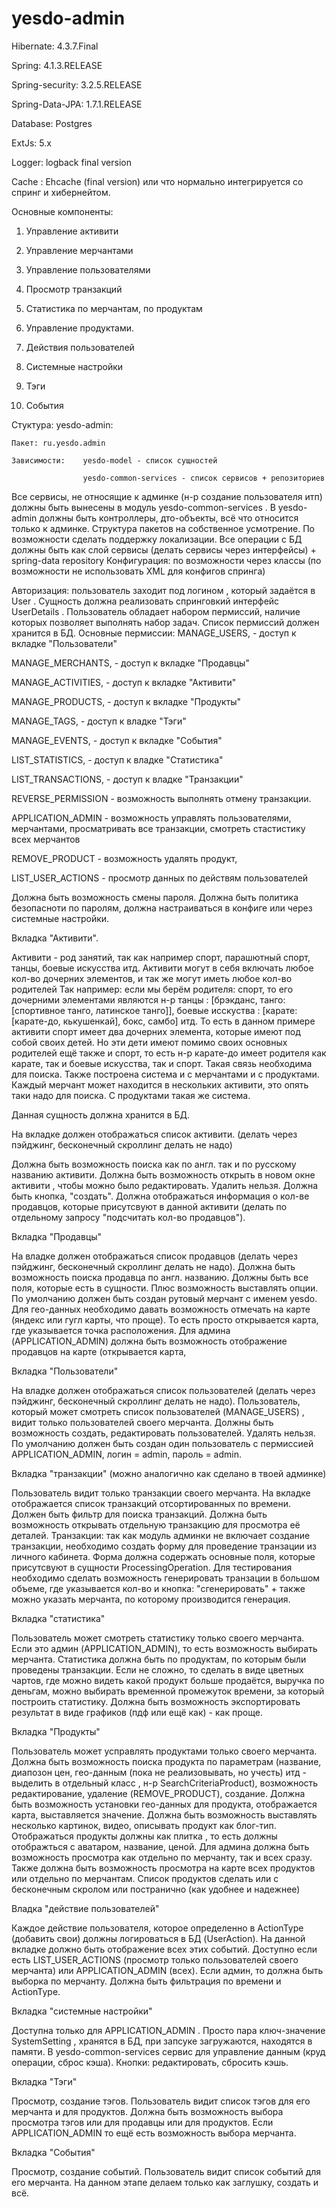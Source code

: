 yesdo-admin
===========
Hibernate: 4.3.7.Final

Spring: 4.1.3.RELEASE

Spring-security: 3.2.5.RELEASE

Spring-Data-JPA: 1.7.1.RELEASE

Database: Postgres

ExtJs: 5.x

Logger: logback final version

Cache : Ehcache (final version) или что нормально интегрируется со спринг и хибернейтом.


Основные компоненты:
1. Управление активити

2. Управление мерчантами

3. Управление пользователями

4. Просмотр транзакций

5. Статистика по мерчантам, по продуктам

6. Управление продуктами.

7. Действия пользователей

8. Системные настройки

9. Тэги

10. События


Стуктура: 
yesdo-admin:

	Пакет: ru.yesdo.admin
	
	Зависимости: 	yesdo-model - список сущностей
	
					yesdo-common-services - список сервисов + репозиториев
					
Все сервисы, не относящие к админке (н-р создание пользователя итп) должны быть вынесены в модуль yesdo-common-services . В yesdo-admin должны быть контроллеры, дто-объекты, всё что относится только к админке. Структура пакетов на собственное усмотрение.
По возможности сделать поддержку локализации.
Все операции с БД должны быть как слой сервисы (делать сервисы через интерфейсы) + spring-data repository
Конфигурация: по возможности через классы (по возможности не использовать XML для конфигов спринга)

	
Авторизация: пользователь заходит под логином , который задаётся в User . Сущность должна реализовать спринговкий интерфейс UserDetails .
Пользователь обладает набором пермиссий, наличие которых позволяет выполнять набор задач. Список пермиссий должен хранится в БД.
Основные пермиссии:
MANAGE_USERS, - доступ к вкладке "Пользователи"

MANAGE_MERCHANTS, - доступ к вкладке "Продавцы"

MANAGE_ACTIVITIES, - доступ к вкладке "Активити"

MANAGE_PRODUCTS, - доступ к вкладке "Продукты"

MANAGE_TAGS, - доступ к владке "Тэги"

MANAGE_EVENTS, - доступ к вкладке "События"

LIST_STATISTICS, - доступ к владке "Статистика"

LIST_TRANSACTIONS, - доступ к владке "Транзакции"

REVERSE_PERMISSION - возможность выполнять отмену транзакции.

APPLICATION_ADMIN - возможность управлять пользователями, мерчантами, просматривать все транзакции, смотреть стастистику всех мерчантов

REMOVE_PRODUCT - возможность удалять продукт,

LIST_USER_ACTIONS - просмотр данных по действям пользователей

Должна быть возможность смены пароля. Должна быть политика безопасноти по паролям, должна настраиваться в конфиге или через системные настройки.


Вкладка "Активити". 

Активити - род занятий, так как например спорт, парашютный спорт, танцы, боевые искусства итд.
Активити могут в себя включать любое кол-во дочерних элементов, и так же могут иметь любое кол-во родителей
Так например: если мы берём родителя: спорт, то его дочерними элементами являются н-р танцы : [брэкданс, танго: [спортивное танго, латинское танго]],
боевые исскуства : [карате: [карате-до, кькушенкай], бокс, самбо] итд. То есть в данном примере активити спорт имеет
два дочерних элемента, которые имеют под собой своих детей. Но эти дети имеют помимо своих основных родителей ещё также и спорт,
то есть н-р карате-до имеет родителя как карате, так и боевые искусства, так и спорт. Такая связь необходима для поиска.
Также построена система и с мерчантами и с продуктами. Каждый мерчант может находится в нескольких активити, это опять таки
надо для поиска. С продуктами такая же система.

Данная сущность должна хранится в БД.

На вкладке должен отображаться список активити. (делать через пэйджинг, бесконечный скроллинг делать не надо)

Должна быть возможность поиска как по англ. так и по русскому названию активити.
Должна быть возможность открыть в новом окне активити , чтобы можно было редактировать. Удалить нельзя. Должна быть кнопка, "создать".
Должна отображаться информация о кол-ве продавцов, которые присутсвуют в данной активити (делать по отдельному запросу "подсчитать кол-во продавцов").


Вкладка "Продавцы"

На владке должен отображаться список продавцов (делать через пэйджинг, бесконечный скроллинг делать не надо).
Должна быть возможность поиска продавца по англ. названию.
Должны быть все поля, которые есть в сущности. Плюс возможность выставлять опции.
По умолчанию должен быть создан рутовый мерчант с именем yesdo.
Для гео-данных необходимо давать возможность отмечать на карте (яндекс или гугл карты, что проще). То есть просто открывается карта, где указывается точка расположения.
Для админа (APPLICATION_ADMIN) должна быть возможность отображение продавцов на карте (открывается карта, 

Вкладка "Пользователи" 

На владке должен отображаться список пользователей (делать через пэйджинг, бесконечный скроллинг делать не надо). Пользователь, который может смотреть список пользователей (MANAGE_USERS) , видит только пользователей своего мерчанта.
Должны быть возможность создать, редактировать пользователей. Удалять нельзя. 
По умолчанию должен быть создан один пользователь с пермиссией APPLICATION_ADMIN, логин = admin, пароль = admin. 

Вкладка "транзакции" (можно аналогично как сделано в твоей админке)

Пользователь видит только транзакции своего мерчанта. 
На вкладке отображается список транзакций отсортированных по времени. Должен быть фильтр для поиска транзакций. Должна быть возможность открывать отдельную транзакцию для просмотра её деталей. 
Транзакции: так как модуль админки не включает создание транзакции, необходимо создать форму для проведение транзации из личного кабинета. Форма должна содержать основные поля, которые присутсвуют в сущности ProcessingOperation. Для тестирования необходимо сделать возможность генерировать транзации в большом объеме, где указывается кол-во и кнопка: "сгенерировать" + также можно указать мерчанта, по которому производится генерация.

Вкладка "статистика"

Пользователь может смотреть статистику только своего мерчанта. Если это админ (APPLICATION_ADMIN), то есть возможность выбирать мерчанта.
Статистика должна быть по продуктам, по которым были проведены транзакции. Если не сложно, то сделать в виде цветных чартов, где можно видеть какой продукт больше продаётся, выручка по деньгам, можно выбирать временной промежуток времени, за который построить статистику. Должна быть возможность экспортировать результат в виде графиков (пдф или ещё как) - как проще. 

Вкладка "Продукты"

Пользователь может усправлять продуктами только своего мерчанта. Должна быть возможность поиска продукта по параметрам (название, диапозон цен, гео-данным (пока не реализовывать, но учесть) итд - выделить в отдельный класс , н-р SearchCriteriaProduct), возможность редактирование, удаление (REMOVE_PRODUCT), создание. Должна быть возможность установки гео-данных для продукта, отображается карта, выставляется значение. Должна быть возможность выставлять несколько картинок, видео, описывать продукт как блог-тип. Отображаться продукты должны как плитка , то есть должны отображться с аватаром, название, ценой. 
Для админа должна быть возможность просмотра как отдельно по мерчанту, так и всех сразу. Также должна быть возможность просмотра на карте всех продуктов или отдельно по мерчантам. 
Список продуктов сделать или с бесконечным скролом или постранично (как удобнее и надежнее)

Владка "действие пользователей" 

Каждое действие пользователя, которое определенно в ActionType (добавить свои) должны логироваться в БД (UserAction). На данной вкладке должно быть отображение всех этих событий. Доступно если есть LIST_USER_ACTIONS (просмотр только пользователей своего мерчанта) или APPLICATION_ADMIN (всех). Если админ, то должна быть выборка по мерчанту. Должна быть фильтрация по времени и ActionType.

Вкладка "системные настройки"

Доступна только для APPLICATION_ADMIN . Просто пара ключ-значение SystemSetting , хранятся в БД, при запсуке загружаются, находятся в памяти. В yesdo-common-services сервис для управление данным (круд операции, сброс кэша). Кнопки: редактировать, сбросить кэшь. 

Вкладка "Тэги"

Просмотр, создание тэгов. Пользователь видит список тэгов для его мерчанта и для продуктов. Должна быть возможность выбора просмотра тэгов или для продавцы или для продуктов. Если APPLICATION_ADMIN то ещё есть возможность выбора мерчанта.

Вкладка "События"

Просмотр, создание событий. Пользователь видит список событий для его мерчанта. На данном этапе делаем только как заглушку, создать и всё.
